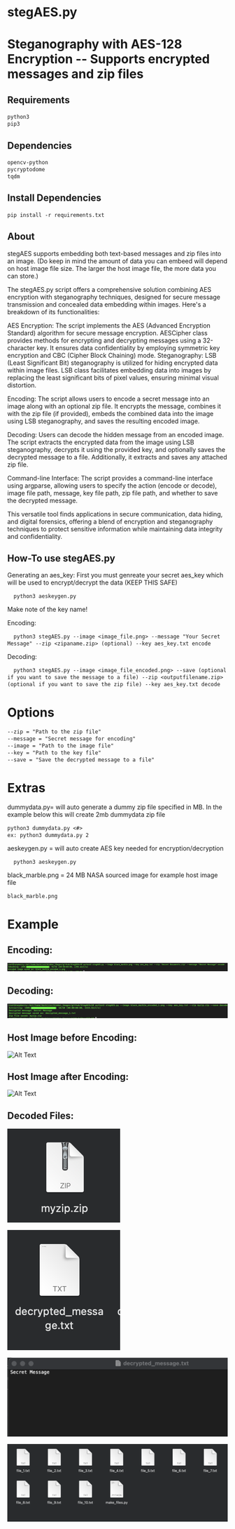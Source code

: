 # stegAES.py
# Steganography with AES-128 Encryption -- Supports encrypted messages and zip files

## Requirements

    python3 
    pip3 

## Dependencies 

    opencv-python
    pycryptodome
    tqdm

## Install Dependencies 

    pip install -r requirements.txt

## About

stegAES supports embedding both text-based messages and zip files into an image. (Do keep in mind the amount of data you can embeed will depend on host image file size. The larger the host image file, the more data you can store.) 

The stegAES.py script offers a comprehensive solution combining AES encryption with steganography techniques, designed for secure message transmission and concealed data embedding within images. Here's a breakdown of its functionalities:

AES Encryption: The script implements the AES (Advanced Encryption Standard) algorithm for secure message encryption. AESCipher class provides methods for encrypting and decrypting messages using a 32-character key. It ensures data confidentiality by employing symmetric key encryption and CBC (Cipher Block Chaining) mode.
Steganography: LSB (Least Significant Bit) steganography is utilized for hiding encrypted data within image files. LSB class facilitates embedding data into images by replacing the least significant bits of pixel values, ensuring minimal visual distortion.

Encoding: The script allows users to encode a secret message into an image along with an optional zip file. It encrypts the message, combines it with the zip file (if provided), embeds the combined data into the image using LSB steganography, and saves the resulting encoded image.

Decoding: Users can decode the hidden message from an encoded image. The script extracts the encrypted data from the image using LSB steganography, decrypts it using the provided key, and optionally saves the decrypted message to a file. Additionally, it extracts and saves any attached zip file.

Command-line Interface: The script provides a command-line interface using argparse, allowing users to specify the action (encode or decode), image file path, message, key file path, zip file path, and whether to save the decrypted message.

This versatile tool finds applications in secure communication, data hiding, and digital forensics, offering a blend of encryption and steganography techniques to protect sensitive information while maintaining data integrity and confidentiality.


## How-To use stegAES.py

  Generating an aes_key: First you must genreate your secret aes_key which will be used to encrypt/decrypt the data (KEEP THIS SAFE)

      python3 aeskeygen.py
  Make note of the key name!

  Encoding: 

      python3 stegAES.py --image <image_file.png> --message "Your Secret Message" --zip <zipaname.zip> (optional) --key aes_key.txt encode

  Decoding: 

      python3 stegAES.py --image <image_file_encoded.png> --save (optional if you want to save the message to a file) --zip <outputfilename.zip> (optional if you want to save the zip file) --key aes_key.txt decode 

# Options

    --zip = "Path to the zip file"
    --message = "Secret message for encoding"
    --image = "Path to the image file"
    --key = "Path to the key file"
    --save = "Save the decrypted message to a file"

# Extras 

dummydata.py= will auto generate a dummy zip file specified in MB. In the example below this will create 2mb dummydata zip file 

    python3 dummydata.py <#>
    ex: python3 dummydata.py 2

aeskeygen.py = will auto create AES key needed for encryption/decryption

      python3 aeskeygen.py 


black_marble.png = 24 MB NASA sourced image for example host image file 

    black_marble.png 

# Example

## Encoding:
![Alt Text](https://github.com/darkiron71/stegAES/blob/main/Encoding_example.png)

## Decoding:
![Alt Text](https://github.com/darkiron71/stegAES/blob/main/Decoding_example.png)

## Host Image before Encoding: 
![Alt Text](https://github.com/darkiron71/stegAES/blob/main/black_marble.png)

## Host Image after Encoding:
![Alt Text](https://github.com/darkiron71/stegAES/blob/main/black_marble_encoded_1.png)

## Decoded Files: 

![Alt Text](https://github.com/darkiron71/stegAES/blob/main/Decoded_zip.png)


![Alt Text](https://github.com/darkiron71/stegAES/blob/main/Secret_message_file.png)


![Alt Text](https://github.com/darkiron71/stegAES/blob/main/Secret_Message_decoded_file.png)


![Alt Text](https://github.com/darkiron71/stegAES/blob/main/Files_inside_zip.png)
